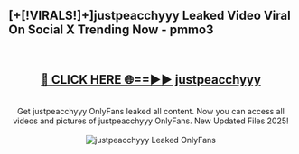 <h2>[+[!VIRALS!]+]justpeacchyyy Leaked Video Viral On Social X Trending Now - pmmo3</h2>
<br>
<div align="center">
<h2><a href="https://libra.edu.pl?justpeacchyyy" rel="nofollow">🔴 CLICK HERE 🌐==►► justpeacchyyy</a></h2>
<br>
Get justpeacchyyy OnlyFans leaked all content. Now you can access all videos and pictures of justpeacchyyy OnlyFans. New Updated Files 2025!
<br>
<br>
<a href="https://libra.edu.pl?justpeacchyyy" rel="nofollow" data-target="animated-image.originalLink"><img src="https://i.ibb.co.com/WyWwxjT/player-gif2.gif" alt="justpeacchyyy Leaked OnlyFans" style="max-width: 100%; display: inline-block;" data-target="animated-image.originalImage"></a>
</div>
<br>